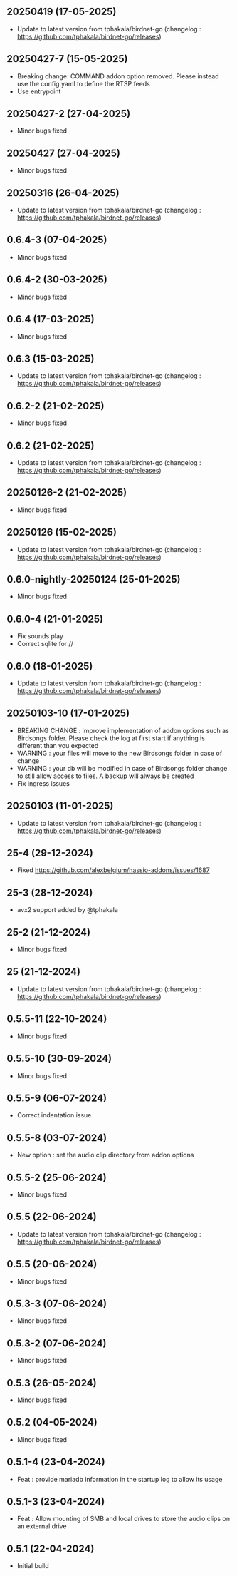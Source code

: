 ## 20250419 (17-05-2025)

- Update to latest version from tphakala/birdnet-go (changelog : https://github.com/tphakala/birdnet-go/releases)

## 20250427-7 (15-05-2025)

- Breaking change: COMMAND addon option removed. Please instead use the config.yaml to define the RTSP feeds
- Use entrypoint

## 20250427-2 (27-04-2025)

- Minor bugs fixed

## 20250427 (27-04-2025)

- Minor bugs fixed

## 20250316 (26-04-2025)

- Update to latest version from tphakala/birdnet-go (changelog : https://github.com/tphakala/birdnet-go/releases)

## 0.6.4-3 (07-04-2025)

- Minor bugs fixed

## 0.6.4-2 (30-03-2025)

- Minor bugs fixed

## 0.6.4 (17-03-2025)

- Minor bugs fixed

## 0.6.3 (15-03-2025)

- Update to latest version from tphakala/birdnet-go (changelog : https://github.com/tphakala/birdnet-go/releases)

## 0.6.2-2 (21-02-2025)

- Minor bugs fixed

## 0.6.2 (21-02-2025)

- Update to latest version from tphakala/birdnet-go (changelog : https://github.com/tphakala/birdnet-go/releases)

## 20250126-2 (21-02-2025)

- Minor bugs fixed

## 20250126 (15-02-2025)

- Update to latest version from tphakala/birdnet-go (changelog : https://github.com/tphakala/birdnet-go/releases)

## 0.6.0-nightly-20250124 (25-01-2025)

- Minor bugs fixed

## 0.6.0-4 (21-01-2025)

- Fix sounds play
- Correct sqlite for //

## 0.6.0 (18-01-2025)

- Update to latest version from tphakala/birdnet-go (changelog : https://github.com/tphakala/birdnet-go/releases)

## 20250103-10 (17-01-2025)

- BREAKING CHANGE : improve implementation of addon options such as Birdsongs folder. Please check the log at first start if anything is different than you expected
- WARNING : your files will move to the new Birdsongs folder in case of change
- WARNING : your db will be modified in case of Birdsongs folder change to still allow access to files. A backup will always be created
- Fix ingress issues

## 20250103 (11-01-2025)

- Update to latest version from tphakala/birdnet-go (changelog : https://github.com/tphakala/birdnet-go/releases)

## 25-4 (29-12-2024)

- Fixed https://github.com/alexbelgium/hassio-addons/issues/1687

## 25-3 (28-12-2024)

- avx2 support added by @tphakala

## 25-2 (21-12-2024)

- Minor bugs fixed

## 25 (21-12-2024)

- Update to latest version from tphakala/birdnet-go (changelog : https://github.com/tphakala/birdnet-go/releases)

## 0.5.5-11 (22-10-2024)

- Minor bugs fixed

## 0.5.5-10 (30-09-2024)

- Minor bugs fixed

## 0.5.5-9 (06-07-2024)

- Correct indentation issue

## 0.5.5-8 (03-07-2024)

- New option : set the audio clip directory from addon options

## 0.5.5-2 (25-06-2024)

- Minor bugs fixed

## 0.5.5 (22-06-2024)

- Update to latest version from tphakala/birdnet-go (changelog : https://github.com/tphakala/birdnet-go/releases)

## 0.5.5 (20-06-2024)

- Minor bugs fixed

## 0.5.3-3 (07-06-2024)

- Minor bugs fixed

## 0.5.3-2 (07-06-2024)

- Minor bugs fixed

## 0.5.3 (26-05-2024)

- Minor bugs fixed

## 0.5.2 (04-05-2024)

- Minor bugs fixed

## 0.5.1-4 (23-04-2024)

- Feat : provide mariadb information in the startup log to allow its usage

## 0.5.1-3 (23-04-2024)

- Feat : Allow mounting of SMB and local drives to store the audio clips on an external drive

## 0.5.1 (22-04-2024)

- Initial build

